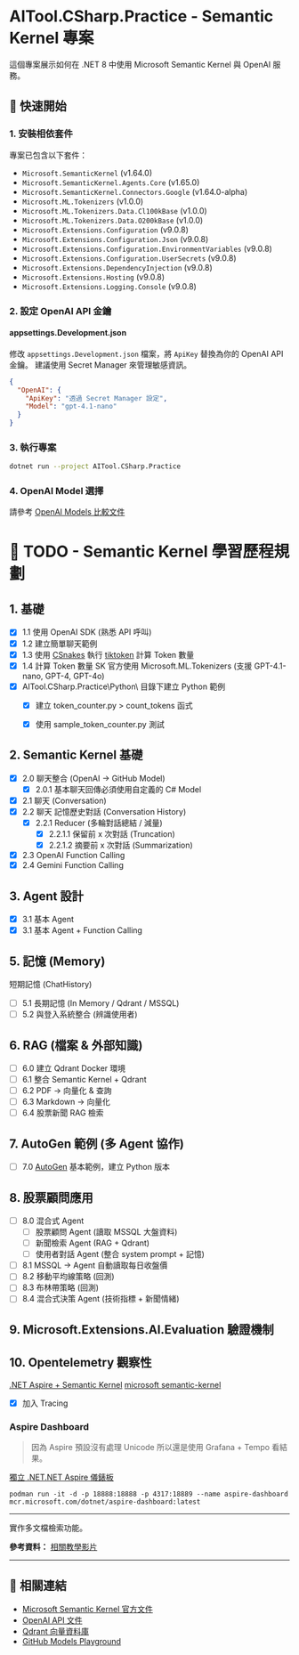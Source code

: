 # AITool.CSharp.Practice - Semantic Kernel 專案

這個專案展示如何在 .NET 8 中使用 Microsoft Semantic Kernel 與 OpenAI 服務。

## 🚀 快速開始

### 1. 安裝相依套件

專案已包含以下套件：

- `Microsoft.SemanticKernel` (v1.64.0)
- `Microsoft.SemanticKernel.Agents.Core` (v1.65.0)
- `Microsoft.SemanticKernel.Connectors.Google` (v1.64.0-alpha)
- `Microsoft.ML.Tokenizers` (v1.0.0)
- `Microsoft.ML.Tokenizers.Data.Cl100kBase` (v1.0.0)
- `Microsoft.ML.Tokenizers.Data.O200kBase` (v1.0.0)
- `Microsoft.Extensions.Configuration` (v9.0.8)
- `Microsoft.Extensions.Configuration.Json` (v9.0.8)
- `Microsoft.Extensions.Configuration.EnvironmentVariables` (v9.0.8)
- `Microsoft.Extensions.Configuration.UserSecrets` (v9.0.8)
- `Microsoft.Extensions.DependencyInjection` (v9.0.8)
- `Microsoft.Extensions.Hosting` (v9.0.8)
- `Microsoft.Extensions.Logging.Console` (v9.0.8)

### 2. 設定 OpenAI API 金鑰

#### appsettings.Development.json

修改 `appsettings.Development.json` 檔案，將 `ApiKey` 替換為你的 OpenAI API 金鑰。
建議使用 Secret Manager 來管理敏感資訊。

```json
{
  "OpenAI": {
    "ApiKey": "透過 Secret Manager 設定",
    "Model": "gpt-4.1-nano"
  }
}
```

### 3. 執行專案

```bash
dotnet run --project AITool.CSharp.Practice
```

### 4. OpenAI Model 選擇

請參考 [OpenAI Models 比較文件](https://platform.openai.com/docs/models/compare)

# 📝 TODO - Semantic Kernel 學習歷程規劃

## 1. 基礎

- [x] 1.1 使用 OpenAI SDK (熟悉 API 呼叫)
- [x] 1.2 建立簡單聊天範例
- [x] 1.3 使用 [CSnakes](https://github.com/tonybaloney/csnakes) 執行 [tiktoken](https://github.com/openai/tiktoken) 計算
  Token 數量
- [x] 1.4 計算 Token 數量 SK 官方使用 Microsoft.ML.Tokenizers (支援 GPT-4.1-nano, GPT-4, GPT-4o)
- [x] AITool.CSharp.Practice\Python\ 目錄下建立 Python 範例
    - [x] 建立 token_counter.py > count_tokens 函式
    - [x] 使用 sample_token_counter.py 測試


## 2. Semantic Kernel 基礎

- [x] 2.0 聊天整合 (OpenAI → GitHub Model)
    - [x] 2.0.1 基本聊天回傳必須使用自定義的 C# Model
- [x] 2.1 聊天 (Conversation)
- [x] 2.2 聊天 記憶歷史對話 (Conversation History)
    - [x] 2.2.1 Reducer (多輪對話總結 / 減量)
        - [x] 2.2.1.1 保留前 x 次對話 (Truncation)
        - [x] 2.2.1.2 摘要前 x 次對話 (Summarization)
- [x] 2.3 OpenAI Function Calling
- [X] 2.4 Gemini Function Calling

## 3. Agent 設計

- [x] 3.1 基本 Agent
- [x] 3.1 基本 Agent + Function Calling

## 5. 記憶 (Memory)

 短期記憶 (ChatHistory)

- [ ] 5.1 長期記憶 (In Memory / Qdrant / MSSQL)
- [ ] 5.2 與登入系統整合 (辨識使用者)

## 6. RAG (檔案 & 外部知識)

- [ ] 6.0 建立 Qdrant Docker 環境
- [ ] 6.1 整合 Semantic Kernel + Qdrant
- [ ] 6.2 PDF → 向量化 & 查詢
- [ ] 6.3 Markdown → 向量化
- [ ] 6.4 股票新聞 RAG 檢索

## 7. AutoGen 範例 (多 Agent 協作)

- [ ] 7.0 [AutoGen](https://microsoft.github.io/autogen/stable/user-guide/agentchat-user-guide/index.html) 基本範例，建立
  Python 版本

## 8. 股票顧問應用

- [ ] 8.0 混合式 Agent
    - [ ] 股票顧問 Agent (讀取 MSSQL 大盤資料)
    - [ ] 新聞檢索 Agent (RAG + Qdrant)
    - [ ] 使用者對話 Agent (整合 system prompt + 記憶)
- [ ] 8.1 MSSQL → Agent 自動讀取每日收盤價
- [ ] 8.2 移動平均線策略 (回測)
- [ ] 8.3 布林帶策略 (回測)
- [ ] 8.4 混合式決策 Agent (技術指標 + 新聞情緒)

## 9. Microsoft.Extensions.AI.Evaluation 驗證機制

## 10. Opentelemetry 觀察性
[.NET Aspire + Semantic Kernel](https://www.youtube.com/watch?v=0N8-NHjcG1U)
[microsoft semantic-kernel ](https://learn.microsoft.com/zh-tw/semantic-kernel/concepts/enterprise-readiness/observability/telemetry-with-console?tabs=Powershell-CreateFile%2CEnvironmentFile&pivots=programming-language-csharp)

- [x] 加入 Tracing

### Aspire Dashboard

> 因為 Aspire 預設沒有處理 Unicode 所以還是使用 Grafana + Tempo 看結果。

[獨立 .NET.NET Aspire 儀錶板](https://learn.microsoft.com/zh-tw/dotnet/aspire/fundamentals/dashboard/standalone?tabs=bash#start-the-dashboard)

```
podman run -it -d -p 18888:18888 -p 4317:18889 --name aspire-dashboard mcr.microsoft.com/dotnet/aspire-dashboard:latest
```

---

實作多文檔檢索功能。

**參考資料：** [相關教學影片](https://www.youtube.com/watch?v=ujgf9g4ajus)

---

## 🔗 相關連結

- [Microsoft Semantic Kernel 官方文件](https://learn.microsoft.com/en-us/semantic-kernel/)
- [OpenAI API 文件](https://platform.openai.com/docs)
- [Qdrant 向量資料庫](https://qdrant.tech/)
- [GitHub Models Playground](https://github.com/marketplace/models)
 